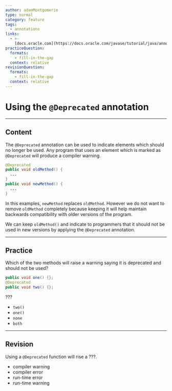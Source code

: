 ```yaml
---
author: adamMontgomerie
type: normal
category: feature
tags:
  - annotations
links:
  - >-
    [docs.oracle.com](https://docs.oracle.com/javase/tutorial/java/annotations/predefined.html){website}
practiceQuestion:
  formats:
    - fill-in-the-gap
  context: relative
revisionQuestion:
  formats:
    - fill-in-the-gap
  context: relative
---
```


# Using the `@Deprecated` annotation


---

## Content

The `@Deprecated` annotation can be used to indicate elements which should no longer be used. Any program that uses an element which is marked as `@Deprecated` will produce a compiler warning.

```java
@Deprecated
public void oldMethod() {
  ...
}
public void newMethod() {
  ...
}
```

In this examples, `newMethod` replaces `oldMethod`. However we do not want to remove `oldMethod` completely because keeping it will help maintain backwards compatibility with older versions of the program.

We can keep `oldMethod()` and indicate to programmers that it should not be used in new versions by applying the `@Deprecated` annotation.


---

## Practice

Which of the two methods will raise a warning saying it is deprecated and should not be used?

```java
public void one() {};
@Deprecated
public void two() {};
```

???

- `two()`
- `one()` 
- `none` 
- `both`


---

## Revision

Using a `@Deprecated` function will rise a ???.

- compiler warning
- compiler error
- run-time error
- run-time warning
